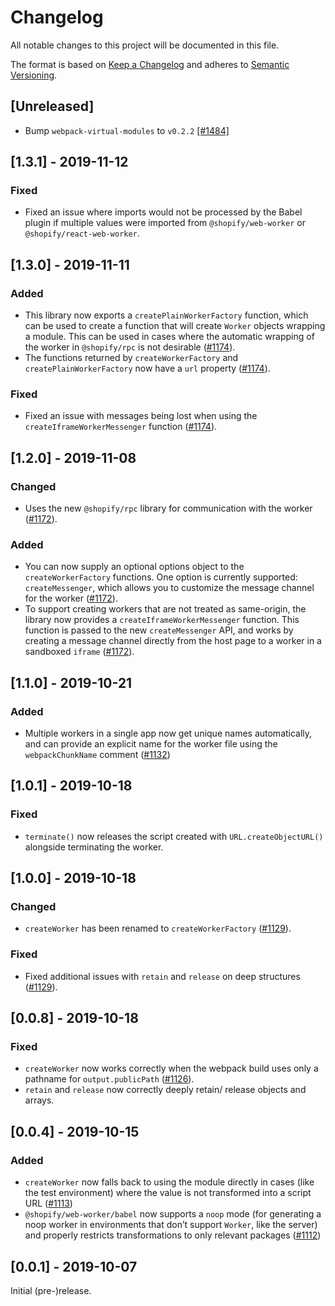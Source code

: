 # Changelog

All notable changes to this project will be documented in this file.

The format is based on [Keep a Changelog](http://keepachangelog.com/en/1.0.0/)
and adheres to [Semantic Versioning](http://semver.org/spec/v2.0.0.html).

## [Unreleased]

- Bump `webpack-virtual-modules` to `v0.2.2` [[#1484]](https://github.com/Shopify/quilt/pull/1484)

## [1.3.1] - 2019-11-12

### Fixed

- Fixed an issue where imports would not be processed by the Babel plugin if multiple values were imported from `@shopify/web-worker` or `@shopify/react-web-worker`.

## [1.3.0] - 2019-11-11

### Added

- This library now exports a `createPlainWorkerFactory` function, which can be used to create a function that will create `Worker` objects wrapping a module. This can be used in cases where the automatic wrapping of the worker in `@shopify/rpc` is not desirable ([#1174](https://github.com/Shopify/quilt/pull/1174)).
- The functions returned by `createWorkerFactory` and `createPlainWorkerFactory` now have a `url` property ([#1174](https://github.com/Shopify/quilt/pull/1174)).

### Fixed

- Fixed an issue with messages being lost when using the `createIframeWorkerMessenger` function ([#1174](https://github.com/Shopify/quilt/pull/1174)).

## [1.2.0] - 2019-11-08

### Changed

- Uses the new `@shopify/rpc` library for communication with the worker ([#1172](https://github.com/Shopify/quilt/pull/1172)).

### Added

- You can now supply an optional options object to the `createWorkerFactory` functions. One option is currently supported: `createMessenger`, which allows you to customize the message channel for the worker ([#1172](https://github.com/Shopify/quilt/pull/1172)).
- To support creating workers that are not treated as same-origin, the library now provides a `createIframeWorkerMessenger` function. This function is passed to the new `createMessenger` API, and works by creating a message channel directly from the host page to a worker in a sandboxed `iframe` ([#1172](https://github.com/Shopify/quilt/pull/1172)).

## [1.1.0] - 2019-10-21

### Added

- Multiple workers in a single app now get unique names automatically, and can provide an explicit name for the worker file using the `webpackChunkName` comment ([#1132](https://github.com/Shopify/quilt/pull/1132))

## [1.0.1] - 2019-10-18

### Fixed

- `terminate()` now releases the script created with `URL.createObjectURL()` alongside terminating the worker.

## [1.0.0] - 2019-10-18

### Changed

- `createWorker` has been renamed to `createWorkerFactory` ([#1129](https://github.com/Shopify/quilt/pull/1129)).

### Fixed

- Fixed additional issues with `retain` and `release` on deep structures ([#1129](https://github.com/Shopify/quilt/pull/1129)).

## [0.0.8] - 2019-10-18

### Fixed

- `createWorker` now works correctly when the webpack build uses only a pathname for `output.publicPath` ([#1126](https://github.com/Shopify/quilt/pull/1126)).
- `retain` and `release` now correctly deeply retain/ release objects and arrays.

## [0.0.4] - 2019-10-15

### Added

- `createWorker` now falls back to using the module directly in cases (like the test environment) where the value is not transformed into a script URL ([#1113](https://github.com/Shopify/quilt/pull/1113))
- `@shopify/web-worker/babel` now supports a `noop` mode (for generating a noop worker in environments that don’t support `Worker`, like the server) and properly restricts transformations to only relevant packages ([#1112](https://github.com/Shopify/quilt/pull/1112))

## [0.0.1] - 2019-10-07

Initial (pre-)release.
